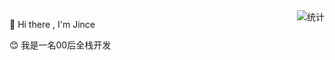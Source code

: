 

<img alt="统计" src="https://github-readme-stats.vercel.app/api?username=jince-boy&show_icons=true&theme=radical" align="right">

👏 Hi there , I'm Jince

😊 我是一名00后全栈开发


